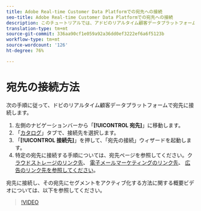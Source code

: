 ```yaml
---
title: Adobe Real-time Customer Data Platformでの宛先への接続
seo-title: Adobe Real-time Customer Data Platformでの宛先への接続
description: このチュートリアルでは、アドビのリアルタイム顧客データプラットフォームで宛先に接続する手順を示します
translation-type: tm+mt
source-git-commit: 336aa90cf1e059a92a36dd0ef3222ef6a6f5123b
workflow-type: tm+mt
source-wordcount: '126'
ht-degree: 76%

---
```



# 宛先の接続方法

次の手順に従って、ドビのリアルタイム顧客データプラットフォームで宛先に接続します。

1. 左側のナビゲーションバーから「**[!UICONTROL 宛先]**」に移動します。
2. 「[カタログ](/help/rtcdp/destinations/destinations-workspace.md#catalog)」タブで、接続先を選択します。
3. 「**[!UICONTROL 接続先]**」を押して、「宛先の接続」ウィザードを起動します。
4. 特定の宛先に接続する手順については、宛先ページを参照してください。ク [ラウドストレージのリンク先](/help/rtcdp/destinations/cloud-storage-destinations-workflow.md)、 [電子メールマーケティングのリンク先](/help/rtcdp/destinations/email-marketing-destinations.md)、 [広告のリンク先を参照してください](/help/rtcdp/destinations/advertising-destinations.md)。

宛先に接続し、その宛先にセグメントをアクティブ化する方法に関する概要ビデオについては、以下を参照してください。

>[!VIDEO](https://video.tv.adobe.com/v/29710?quality=12)